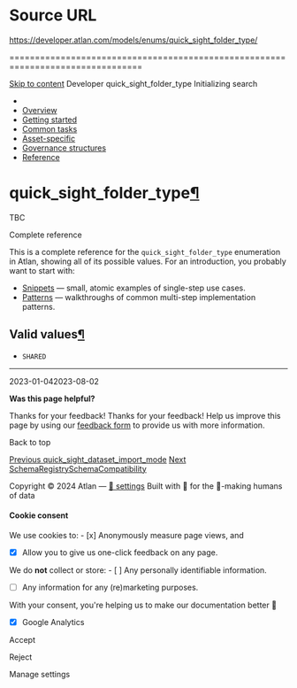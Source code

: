# Source URL
https://developer.atlan.com/models/enums/quick_sight_folder_type/

================================================================================

<!--
canonical: https://developer.atlan.com/models/enums/quick_sight_folder_type/
meta-content-security-policy: object-src 'none'; base-uri 'self'; manifest-src 'self'; media-src 'self';
meta-description: Dear Developers
meta-generator: mkdocs-1.6.1, mkdocs-material-9.6.14
meta-og-description: Dear Developers
meta-og-image: https://developer.atlan.com/assets/images/social/models/enums/quick_sight_folder_type.png
meta-og-image-height: 630
meta-og-image-type: image/png
meta-og-image-width: 1200
meta-og-title: quick_sight_folder_type - Developer
meta-og-type: website
meta-og-url: https://developer.atlan.com/models/enums/quick_sight_folder_type/
meta-twitter:card: summary_large_image
meta-twitter:description: Dear Developers
meta-twitter:image: https://developer.atlan.com/assets/images/social/models/enums/quick_sight_folder_type.png
meta-twitter:title: quick_sight_folder_type - Developer
meta-viewport: width=device-width,initial-scale=1
title: quick_sight_folder_type - Developer
-->

[Skip to content](#quick_sight_folder_type) Developer quick\_sight\_folder\_type Initializing search 

* 
* [Overview](../../..)
* [Getting started](../../../getting-started/)
* [Common tasks](../../../snippets/)
* [Asset\-specific](../../../patterns/)
* [Governance structures](../../../governance/)
* [Reference](../../../reference/)

quick\_sight\_folder\_type[¶](#quick_sight_folder_type "Permanent link")
========================================================================

TBC

Complete reference

This is a complete reference for the `quick_sight_folder_type` enumeration in Atlan, showing all of its possible values. For an introduction, you probably want to start with:

* [Snippets](../../../snippets/) — small, atomic examples of single\-step use cases.
* [Patterns](../../../patterns/) — walkthroughs of common multi\-step implementation patterns.

Valid values[¶](#valid-values "Permanent link")
-----------------------------------------------

* `SHARED`

---

2023\-01\-042023\-08\-02

**Was this page helpful?**

Thanks for your feedback! Thanks for your feedback! Help us improve this page by using our [feedback form](https://docs.google.com/forms/d/e/1FAIpQLScfoq7vqEn8S4QvN0ehPp0MRy6WYK5x-okJDqD69lHgoPPWtg/viewform?usp=pp_url&entry.1800719315=/models/enums/quick_sight_folder_type/) to provide us with more information. 

Back to top

[Previous quick\_sight\_dataset\_import\_mode](../quick_sight_dataset_import_mode/) [Next SchemaRegistrySchemaCompatibility](../schemaregistryschemacompatibility/) 

Copyright © 2024 Atlan — [🍪 settings](#__consent) 
Built with 💙 for the 🤖\-making humans of data 

#### Cookie consent

We use cookies to: - [x] Anonymously measure page views, and
- [x] Allow you to give us one\-click feedback on any page.

 We do **not** collect or store: - [ ] Any personally identifiable information.
- [ ] Any information for any (re)marketing purposes.

 With your consent, you're helping us to make our documentation better 💙

- [x] Google Analytics

Accept

Reject

Manage settings

